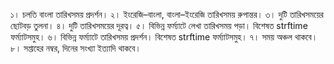 ১। চলতি বাংলা তারিখসময় প্রদর্শন।
২। ইংরেজি–বাংলা,  বাংলা–ইংরেজি তারিখসময় রুপান্তর।
৩। দুটি তারিখসময়ের ছোটবড় তুলনা।
৪। দুটি তারিখসময়ের দূরত্ব।
৫। বিভিন্ন ফর্ম্যাটে লেখা তারিখসময় পড়া। বিশেষত strftime ফর্ম্যাটসমুহ।
৬। বিভিন্ন ফর্ম্যাটে তারিখসময় প্রদর্শন। বিশেষত strftime ফর্ম্যাটসমুহ।
৭। সময় অঞ্চল থাকবে।
৮। সপ্তাহের নম্বর, দিনের সংখ্যা ইত্যাদি থাকবে।
